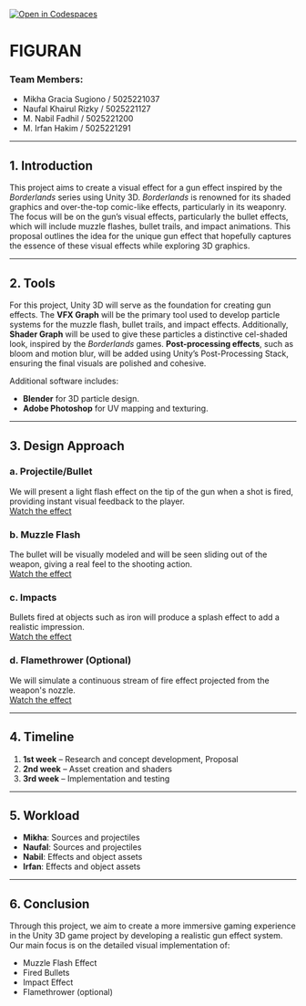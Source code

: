 [![Open in Codespaces](https://classroom.github.com/assets/launch-codespace-2972f46106e565e64193e422d61a12cf1da4916b45550586e14ef0a7c637dd04.svg)](https://classroom.github.com/open-in-codespaces?assignment_repo_id=16523275)

# FIGURAN

### Team Members:
- Mikha Gracia Sugiono / 5025221037  
- Naufal Khairul Rizky / 5025221127  
- M. Nabil Fadhil / 5025221200  
- M. Irfan Hakim / 5025221291  

---

## 1. Introduction

This project aims to create a visual effect for a gun effect inspired by the *Borderlands* series using Unity 3D. *Borderlands* is renowned for its shaded graphics and over-the-top comic-like effects, particularly in its weaponry. The focus will be on the gun’s visual effects, particularly the bullet effects, which will include muzzle flashes, bullet trails, and impact animations. This proposal outlines the idea for the unique gun effect that hopefully captures the essence of these visual effects while exploring 3D graphics.

---

## 2. Tools

For this project, Unity 3D will serve as the foundation for creating gun effects. The **VFX Graph** will be the primary tool used to develop particle systems for the muzzle flash, bullet trails, and impact effects. Additionally, **Shader Graph** will be used to give these particles a distinctive cel-shaded look, inspired by the *Borderlands* games. **Post-processing effects**, such as bloom and motion blur, will be added using Unity’s Post-Processing Stack, ensuring the final visuals are polished and cohesive.

Additional software includes:
- **Blender** for 3D particle design.
- **Adobe Photoshop** for UV mapping and texturing.

---

## 3. Design Approach

### a. Projectile/Bullet  
We will present a light flash effect on the tip of the gun when a shot is fired, providing instant visual feedback to the player.  
[Watch the effect](https://www.youtube.com/watch?v=xenW67bXTgM)

### b. Muzzle Flash  
The bullet will be visually modeled and will be seen sliding out of the weapon, giving a real feel to the shooting action.  
[Watch the effect](https://youtu.be/sgBbnF3r60U?si=gg5t_fV6xtkHydom)

### c. Impacts  
Bullets fired at objects such as iron will produce a splash effect to add a realistic impression.  
[Watch the effect](https://www.youtube.com/watch?v=jSIan1cEYTI)

### d. Flamethrower (Optional)  
We will simulate a continuous stream of fire effect projected from the weapon's nozzle.  
[Watch the effect](https://www.youtube.com/watch?v=IY2K2cOE0R8)

---

## 4. Timeline

1. **1st week** – Research and concept development, Proposal  
2. **2nd week** – Asset creation and shaders  
3. **3rd week** – Implementation and testing  

---

## 5. Workload

- **Mikha**: Sources and projectiles  
- **Naufal**: Sources and projectiles  
- **Nabil**: Effects and object assets  
- **Irfan**: Effects and object assets  

---

## 6. Conclusion

Through this project, we aim to create a more immersive gaming experience in the Unity 3D game project by developing a realistic gun effect system. Our main focus is on the detailed visual implementation of:
- Muzzle Flash Effect  
- Fired Bullets  
- Impact Effect  
- Flamethrower (optional)
